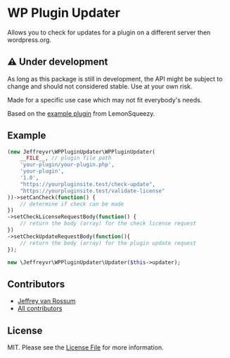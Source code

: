 # WP Plugin Updater

Allows you to check for updates for a plugin on a different server then wordpress.org.

## ⚠️ Under development

As long as this package is still in development, the API might be subject to change and should not considered stable. Use at your own risk.


Made for a specific use case which may not fit everybody's needs.

Based on the [example plugin](https://github.com/Make-Lemonade/lemonsqueezy-wp-updater-example) from LemonSqueezy.

## Example

```php
(new Jeffreyvr\WPPluginUpdater\WPPluginUpdater(
    __FILE__, // plugin file path
    'your-plugin/your-plugin.php',
    'your-plugin',
    '1.0',
    "https://yourpluginsite.test/check-update",
    "https://yourpluginsite.test/validate-license"
))->setCanCheck(function() {
    // determine if check can be made
})
->setCheckLicenseRequestBody(function() {
    // return the body (array) for the check license request
})
->setCheckUpdateRequestBody(function(){
    // return the body (array) for the plugin update request 
});

new \Jeffreyvr\WPPluginUpdater\Updater($this->updater);
```

## Contributors
* [Jeffrey van Rossum](https://github.com/jeffreyvr)
* [All contributors](https://github.com/jeffreyvr/wp-meta-box/graphs/contributors)

## License
MIT. Please see the [License File](/LICENSE) for more information.